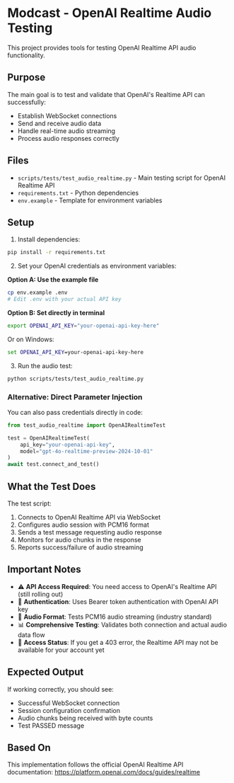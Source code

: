 # Modcast - OpenAI Realtime Audio Testing

This project provides tools for testing OpenAI Realtime API audio functionality.

## Purpose

The main goal is to test and validate that OpenAI's Realtime API can successfully:
- Establish WebSocket connections
- Send and receive audio data
- Handle real-time audio streaming
- Process audio responses correctly

## Files

- `scripts/tests/test_audio_realtime.py` - Main testing script for OpenAI Realtime API
- `requirements.txt` - Python dependencies
- `env.example` - Template for environment variables

## Setup

1. Install dependencies:
```bash
pip install -r requirements.txt
```

2. Set your OpenAI credentials as environment variables:

**Option A: Use the example file**
```bash
cp env.example .env
# Edit .env with your actual API key
```

**Option B: Set directly in terminal**
```bash
export OPENAI_API_KEY="your-openai-api-key-here"
```

Or on Windows:
```cmd
set OPENAI_API_KEY=your-openai-api-key-here
```

3. Run the audio test:
```bash
python scripts/tests/test_audio_realtime.py
```

### Alternative: Direct Parameter Injection

You can also pass credentials directly in code:
```python
from test_audio_realtime import OpenAIRealtimeTest

test = OpenAIRealtimeTest(
    api_key="your-openai-api-key",
    model="gpt-4o-realtime-preview-2024-10-01"
)
await test.connect_and_test()
```

## What the Test Does

The test script:
1. Connects to OpenAI Realtime API via WebSocket
2. Configures audio session with PCM16 format
3. Sends a test message requesting audio response
4. Monitors for audio chunks in the response
5. Reports success/failure of audio streaming

## Important Notes

- ⚠️ **API Access Required**: You need access to OpenAI's Realtime API (still rolling out)
- 🔑 **Authentication**: Uses Bearer token authentication with OpenAI API key
- 🎵 **Audio Format**: Tests PCM16 audio streaming (industry standard)
- 📊 **Comprehensive Testing**: Validates both connection and actual audio data flow
- 🚀 **Access Status**: If you get a 403 error, the Realtime API may not be available for your account yet

## Expected Output

If working correctly, you should see:
- Successful WebSocket connection
- Session configuration confirmation
- Audio chunks being received with byte counts
- Test PASSED message

## Based On

This implementation follows the official OpenAI Realtime API documentation:
https://platform.openai.com/docs/guides/realtime
